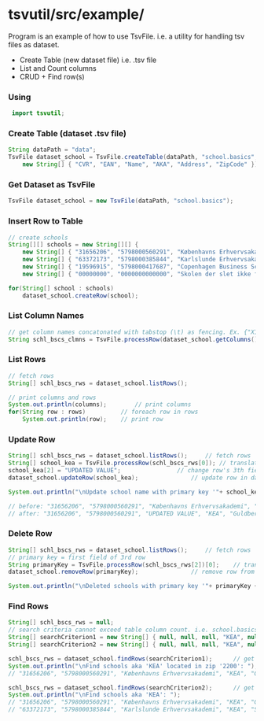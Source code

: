 # tsvutil/src/example/
Program is an example of how to use TsvFile.
i.e. a utility for handling tsv files as dataset.
* Create Table (new dataset file) i.e. .tsv file
* List and Count columns
* CRUD + Find row(s)

<h3>Using</h3>

```java
 import tsvutil;
```
<h3>Create Table (dataset .tsv file)</h3>

```java
String dataPath = "data";
TsvFile dataset_school = TsvFile.createTable(dataPath, "school.basics",
	new String[] { "CVR", "EAN", "Name", "AKA", "Address", "ZipCode" });
```

<h3>Get Dataset as <b>TsvFile</b></h3>

```java
TsvFile dataset_school = new TsvFile(dataPath, "school.basics");
```

<h3>Insert Row to Table</h3>

```java
// create schools
String[][] schools = new String[][] {
	new String[] { "31656206", "5798000560291", "Københavns Erhvervsakademi", "KEA", "Guldbergsgade 29N", "2200" },
	new String[] { "63372173", "5798000385844", "Karlslunde Erhvervsakademi", "KEA", "Skelvej 56", "2690" },
	new String[] { "19596915", "5798000417687", "Copenhagen Business School", "CBS", "Solbjerg Plads 3", "2000" },
	new String[] { "00000000", "0000000000000", "Skolen der slet ikke fandtes", "TstSkl", "Intetsted 0", "0000" }};

for(String[] school : schools)
	dataset_school.createRow(school);
```

<h3>List Column Names</h3>

```java
// get column names concatonated with tabstop (\t) as fencing. Ex. {"X1\tX2\t..Xn"}
String schl_bscs_clmns = TsvFile.processRow(dataset_school.getColumns());
```

<h3>List Rows</h3>

```java
// fetch rows
String[] schl_bscs_rws = dataset_school.listRows();

// print columns and rows
System.out.println(columns);		// print columns
for(String row : rows)			// foreach row in rows
	System.out.println(row);	// print row
```

<h3>Update Row</h3>

```java
String[] schl_bscs_rws = dataset_school.listRows();		// fetch rows
String[] school_kea = TsvFile.processRow(schl_bscs_rws[0]);	// translate first row to fields. i.e. String to arrray of String
school_kea[2] = "UPDATED VALUE";				// change row's 3th field
dataset_school.updateRow(school_kea);				// update row in dataset

System.out.println("\nUpdate school name with primary key '"+ school_kea[0] +"': ");

// before: "31656206", "5798000560291", "Københavns Erhvervsakademi", "KEA", "Guldbergsgade 29N", "2200"
// after: "31656206", "5798000560291", "UPDATED VALUE", "KEA", "Guldbergsgade 29N", "2200"
```

<h3>Delete Row</h3>

```java
String[] schl_bscs_rws = dataset_school.listRows();		// fetch rows
// primary key = first field of 3rd row
String primaryKey = TsvFile.processRow(schl_bscs_rws[2])[0];	// translates row to fields. i.e. String to arrray of String.
dataset_school.removeRow(primaryKey);				// remove row from dataset

System.out.println("\nDeleted schools with primary key '"+ primaryKey +"': ");
```


<h3>Find Rows</h3>

```java
String[] schl_bscs_rws = null;
// search criteria cannot exceed table column count. i.e. school.basics.columns = 6
String[] searchCriterion1 = new String[] { null, null, null, "KEA", null, "2200" };	// 6 criteria is fine, since 6 <= 6
String[] searchCriterion2 = new String[] { null, null, null, "KEA", null };		// 5 criteria is fine, since 5 <= 6

schl_bscs_rws = dataset_school.findRows(searchCriterion1);		// get school.basics rows from criterion 1
System.out.println("\nFind schools aka 'KEA' located in zip '2200': ");
// "31656206", "5798000560291", "Københavns Erhvervsakademi", "KEA", "Guldbergsgade 29N", "2200"

schl_bscs_rws = dataset_school.findRows(searchCriterion2);		// get school.basics rows from criterion 2
System.out.println("\nFind schools aka 'KEA': ");
// "31656206", "5798000560291", "Københavns Erhvervsakademi", "KEA", "Guldbergsgade 29N", "2200"
// "63372173", "5798000385844", "Karlslunde Erhvervsakademi", "KEA", "Skelvej 56", "2690"
```
